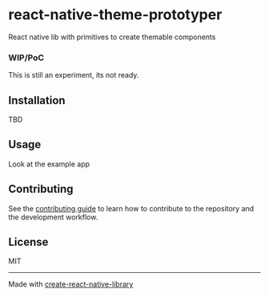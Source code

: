 # react-native-theme-prototyper

React native lib with primitives to create themable components

### WIP/PoC

This is still an experiment, its not ready.

## Installation

TBD

## Usage


Look at the example app

## Contributing

See the [contributing guide](CONTRIBUTING.md) to learn how to contribute to the repository and the development workflow.

## License

MIT

---

Made with [create-react-native-library](https://github.com/callstack/react-native-builder-bob)

